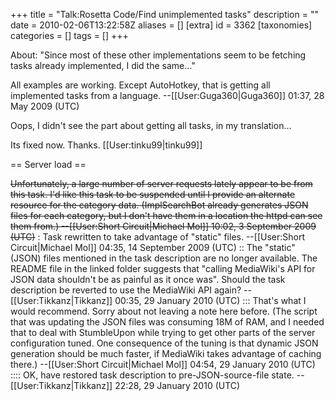 +++
title = "Talk:Rosetta Code/Find unimplemented tasks"
description = ""
date = 2010-02-06T13:22:58Z
aliases = []
[extra]
id = 3362
[taxonomies]
categories = []
tags = []
+++

About: "Since most of these other implementations seem to be fetching tasks already implemented, I did the same..."

All examples are working. Except AutoHotkey, that is getting all implemented tasks from a language. --[[User:Guga360|Guga360]] 01:37, 28 May 2009 (UTC)

Oops, I didn't see the part about getting all tasks, in my translation... 

Its fixed now.  Thanks.  [[User:tinku99|tinku99]]

== Server load ==

<s>Unfortunately, a large number of server requests lately appear to be from this task.  I'd like this task to be suspended until I provide an alternate resource for the category data.  (ImplSearchBot already generates JSON files for each category, but I don't have them in a location the httpd can see them from.) --[[User:Short Circuit|Michael Mol]] 10:02, 3 September 2009 (UTC)</s>
: Task rewritten to take advantage of "static" files. --[[User:Short Circuit|Michael Mol]] 04:35, 14 September 2009 (UTC)
:: The "static" (JSON) files mentioned in the task description are no longer available. The README file in the linked folder suggests that "calling MediaWiki's API for JSON data shouldn't be as painful as it once was". Should the task description be reverted to use the MediaWiki API again? --[[User:Tikkanz|Tikkanz]] 00:35, 29 January 2010 (UTC)
::: That's what I would recommend.  Sorry about not leaving a note here before. (The script that was updating the JSON files was consuming 18M of RAM, and I needed that to deal with StumbleUpon while trying to get other parts of the server configuration tuned.  One consequence of the tuning is that dynamic JSON generation should be much faster, if MediaWiki takes advantage of caching there.) --[[User:Short Circuit|Michael Mol]] 04:54, 29 January 2010 (UTC)
:::: OK, have restored task description to pre-JSON-source-file state. --[[User:Tikkanz|Tikkanz]] 22:28, 29 January 2010 (UTC)
